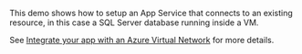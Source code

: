 This demo shows how to setup an App Service that connects to an existing resource, in this case a
SQL Server database running inside a VM.

See [Integrate your app with an Azure Virtual Network](https://docs.microsoft.com/en-us/azure/app-service/web-sites-integrate-with-vnet) for more details.